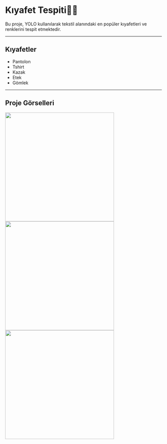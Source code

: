 # Kıyafet Tespiti👕👖

Bu proje, YOLO kullanılarak tekstil alanındaki en popüler kıyafetleri ve renklerini tespit etmektedir.

---

## Kıyafetler

- Pantolon
- Tshirt
- Kazak
- Etek
- Gömlek

---

## Proje Görselleri
<img src="sonuc_1.png" width=350 height=350>
<img src="sonuc_2.png" width=350 height=350>
<img src="sonuc_3.png" width=350 height=350>
